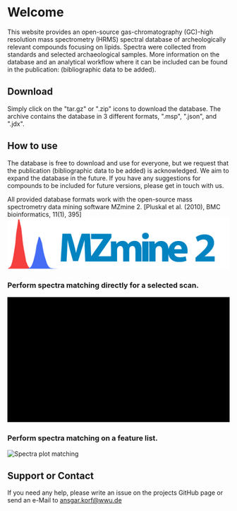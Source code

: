 # Welcome

This website provides an open-source gas-chromatography (GC)-high resolution mass spectrometry (HRMS) spectral database of archeologically relevant compounds focusing on lipids. Spectra were collected from standards and selected archaeological samples. More information on the database and an analytical workflow where it can be included can be found in the publication: (bibliographic data to be added).

## Download

Simply click on the "tar.gz" or ".zip" icons to download the database. The archive contains the database in 3 different  formats, ".msp", ".json", and ".jdx".

## How to use

The database is free to download and use for everyone, but we request that the publication (bibliographic data to be added) is acknowledged. We aim to expand the database in the future. If you have any suggestions for compounds to be included for future versions, please get in touch with us.

All provided database formats work with the open-source mass spectrometry data mining software MZmine 2. [Pluskal et al. (2010), BMC bioinformatics, 11(1), 395]
![MZmine 2](https://raw.githubusercontent.com/gc-hrms-spectra/gc-hrms-spectra.github.io/master/src/images/mzmine_logo.png)

### Perform spectra matching directly for a selected scan.
![Spectra plot matching](https://raw.githubusercontent.com/gc-hrms-spectra/gc-hrms-spectra.github.io/master/src/images/Matching_Spectra.gif)

### Perform spectra matching on a feature list.
![Spectra plot matching](https://raw.githubusercontent.com/gc-hrms-spectra/gc-hrms-spectra.github.io/master/src/images/Matching_Feature.gif)

## Support or Contact

If you need any help, please write an issue on the projects GitHub page or send an e-Mail to ansgar.korf@wwu.de
